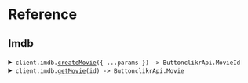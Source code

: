 # Reference

## Imdb

<details><summary><code>client.imdb.<a href="/src/api/resources/imdb/client/Client.ts">createMovie</a>({ ...params }) -> ButtonclikrApi.MovieId</code></summary>
<dl>
<dd>

#### 📝 Description

<dl>
<dd>

<dl>
<dd>

Add a movie to the database

</dd>
</dl>
</dd>
</dl>

#### 🔌 Usage

<dl>
<dd>

<dl>
<dd>

```typescript
await client.imdb.createMovie({
    title: "string",
    rating: 1.1,
});
```

</dd>
</dl>
</dd>
</dl>

#### ⚙️ Parameters

<dl>
<dd>

<dl>
<dd>

**request:** `ButtonclikrApi.CreateMovieRequest`

</dd>
</dl>

<dl>
<dd>

**requestOptions:** `Imdb.RequestOptions`

</dd>
</dl>
</dd>
</dl>

</dd>
</dl>
</details>

<details><summary><code>client.imdb.<a href="/src/api/resources/imdb/client/Client.ts">getMovie</a>(id) -> ButtonclikrApi.Movie</code></summary>
<dl>
<dd>

#### 📝 Description

<dl>
<dd>

<dl>
<dd>

Retrieve a movie from the database based on the ID

</dd>
</dl>
</dd>
</dl>

#### 🔌 Usage

<dl>
<dd>

<dl>
<dd>

```typescript
await client.imdb.getMovie("tt0111161");
```

</dd>
</dl>
</dd>
</dl>

#### ⚙️ Parameters

<dl>
<dd>

<dl>
<dd>

**id:** `ButtonclikrApi.MovieId`

</dd>
</dl>

<dl>
<dd>

**requestOptions:** `Imdb.RequestOptions`

</dd>
</dl>
</dd>
</dl>

</dd>
</dl>
</details>
